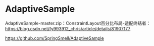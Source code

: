 # AdaptiveSample

AdaptiveSample-master.zip：ConstraintLayout百分比布局-适配终结者：https://blog.csdn.net/fy993912_chris/article/details/81907177

https://github.com/SpringSmell/AdaptiveSample
